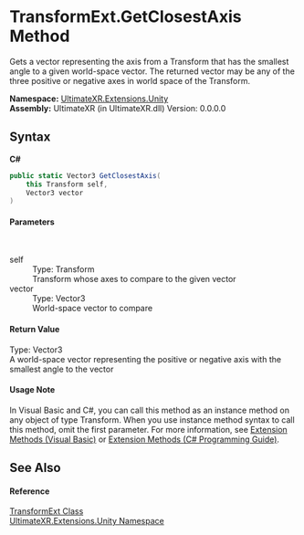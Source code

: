 # TransformExt.GetClosestAxis Method 
 

Gets a vector representing the axis from a Transform that has the smallest angle to a given world-space vector. The returned vector may be any of the three positive or negative axes in world space of the Transform.

**Namespace:**&nbsp;<a href="N_UltimateXR_Extensions_Unity">UltimateXR.Extensions.Unity</a><br />**Assembly:**&nbsp;UltimateXR (in UltimateXR.dll) Version: 0.0.0.0

## Syntax

**C#**<br />
``` C#
public static Vector3 GetClosestAxis(
	this Transform self,
	Vector3 vector
)
```


#### Parameters
&nbsp;<dl><dt>self</dt><dd>Type: Transform<br />Transform whose axes to compare to the given vector</dd><dt>vector</dt><dd>Type: Vector3<br />World-space vector to compare</dd></dl>

#### Return Value
Type: Vector3<br />A world-space vector representing the positive or negative axis with the smallest angle to the vector

#### Usage Note
In Visual Basic and C#, you can call this method as an instance method on any object of type Transform. When you use instance method syntax to call this method, omit the first parameter. For more information, see <a href="https://docs.microsoft.com/dotnet/visual-basic/programming-guide/language-features/procedures/extension-methods" target="_blank" rel="noopener noreferrer">Extension Methods (Visual Basic)</a> or <a href="https://docs.microsoft.com/dotnet/csharp/programming-guide/classes-and-structs/extension-methods" target="_blank" rel="noopener noreferrer">Extension Methods (C# Programming Guide)</a>.

## See Also


#### Reference
<a href="T_UltimateXR_Extensions_Unity_TransformExt">TransformExt Class</a><br /><a href="N_UltimateXR_Extensions_Unity">UltimateXR.Extensions.Unity Namespace</a><br />